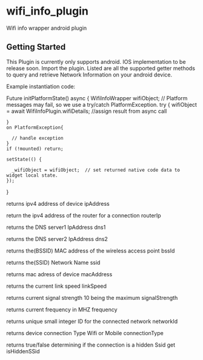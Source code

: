 # wifi_info_plugin

Wifi info wrapper android plugin

## Getting Started
This Plugin is currently only supports android. IOS implementation to be release soon.
Import the plugin.
Listed are all the supported getter methods to query and retrieve Network Information on your android device.

Example instantiation code:

 Future<void> initPlatformState() async {
    WifiInfoWrapper wifiObject;
    // Platform messages may fail, so we use a try/catch PlatformException.
    try {
      wifiObject = await  WifiInfoPlugin.wifiDetails; //assign result from async call

    }
    on PlatformException{

      // handle exception
    }
    if (!mounted) return;

    setState(() {

      _wifiObject = wifiObject;  // set returned native code data to widget local state.
    });
  }

  returns ipv4 address of device
  <String> ipAddress

   return the ipv4 address of the router for  a connection
  <String> routerIp

   returns the DNS server1 IpAddress
  <String> dns1

   returns the DNS server2 IpAddress
  <String> dns2

   returns the(BSSID) MAC address of the wireless access point
  <String>bssId

   returns the(SSID) Network Name
  <String> ssid

   returns mac adress of device
  <String> macAddress

   returns the current link speed
  <int>linkSpeed

   returns current signal strength 10 being the maximum
  <int> signalStrength

  returns current frequency in MHZ
  <int> frequency

  returns unique small integer ID for the connected network
  <int> networkId

   returns  device connection Type Wifi or Mobile
   <String> connectionType

   returns true/false determining if the connection is a hidden Ssid
   <bool> get isHiddenSSid
   
   







